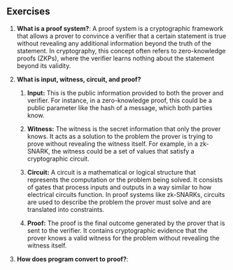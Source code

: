 ## Exercises

   1. **What is a proof system?**: A proof system is a cryptographic framework that allows a prover to convince a verifier that a certain statement is true without revealing any additional information beyond the truth of the statement. In cryptography, this concept often refers to zero-knowledge proofs (ZKPs), where the verifier learns nothing about the statement beyond its validity.

   2. **What is input, witness, circuit, and proof?**
      1. **Input:** This is the public information provided to both the prover and verifier. For instance, in a zero-knowledge proof, this could be a public parameter like the hash of a message, which both parties know.

      2. **Witness:** The witness is the secret information that only the prover knows. It acts as a solution to the problem the prover is trying to prove without revealing the witness itself. For example, in a zk-SNARK, the witness could be a set of values that satisfy a cryptographic circuit.

      3. **Circuit:** A circuit is a mathematical or logical structure that represents the computation or the problem being solved. It consists of gates that process inputs and outputs in a way similar to how electrical circuits function. In proof systems like zk-SNARKs, circuits are used to describe the problem the prover must solve and are translated into constraints.

      4. **Proof:** The proof is the final outcome generated by the prover that is sent to the verifier. It contains cryptographic evidence that the prover knows a valid witness for the problem without revealing the witness itself.

   3. **How does program convert to proof?**: 